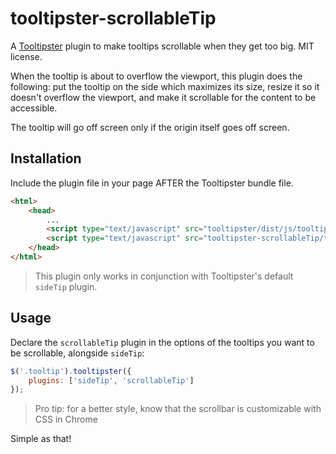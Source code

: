 # tooltipster-scrollableTip

A [Tooltipster](http://iamceege.github.io/tooltipster/) plugin to make tooltips scrollable when they get too big. MIT license.

When the tooltip is about to overflow the viewport, this plugin does the following: put the tooltip on the side which maximizes its size, resize it so it doesn't overflow the viewport, and make it scrollable for the content to be accessible.

The tooltip will go off screen only if the origin itself goes off screen.

Installation
------------

Include the plugin file in your page AFTER the Tooltipster bundle file.

```html
<html>
    <head>
        ...
        <script type="text/javascript" src="tooltipster/dist/js/tooltipster.bundle.min.js"></script>
        <script type="text/javascript" src="tooltipster-scrollableTip/tooltipster-scrollableTip.min.js"></script>
    </head>
</html>
```

> This plugin only works in conjunction with Tooltipster's default `sideTip` plugin.

Usage
-----

Declare the `scrollableTip` plugin in the options of the tooltips you want to be scrollable, alongside `sideTip`:

```javascript
$('.tooltip').tooltipster({
    plugins: ['sideTip', 'scrollableTip']
});
```

> Pro tip: for a better style, know that the scrollbar is customizable with CSS in Chrome

Simple as that!